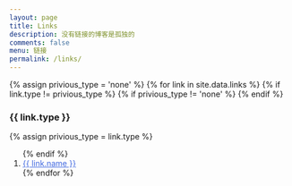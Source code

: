 ```yaml
---
layout: page
title: Links
description: 没有链接的博客是孤独的
comments: false
menu: 链接
permalink: /links/
---
```


<div>
  {% assign privious_type = 'none' %}
  {% for link in site.data.links %}
    {% if link.type != privious_type %}
      {% if privious_type != 'none' %}
        </ol>
      {% endif %}
      <h3>{{ link.type }}</h3>
      {% assign privious_type = link.type %}
      <ol class="posts-list" >
    {% endif %}
    <li class="posts-list-item">
      <a class="posts-list-name" style="color:#4169E1" href="{{ link.url }}">{{ link.name }}</a>
    </li>
  {% endfor %}
  </ol>
</div>